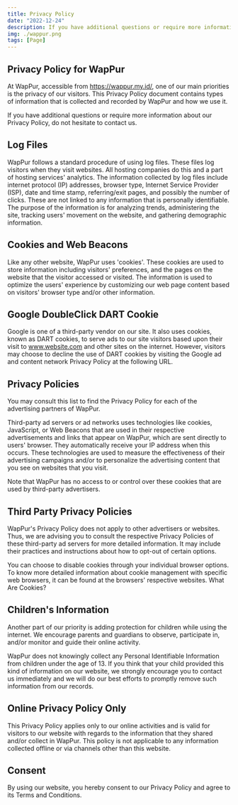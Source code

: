 ```yaml
---
title: Privacy Policy
date: "2022-12-24"
description: If you have additional questions or require more information about our Privacy Policy, do not hesitate to contact us.
img: ./wappur.png
tags: [Page]
---
```


## Privacy Policy for WapPur
At WapPur, accessible from https://wappur.my.id/, one of our main priorities is the privacy of our visitors. This Privacy Policy document contains types of information that is collected and recorded by WapPur and how we use it.

If you have additional questions or require more information about our Privacy Policy, do not hesitate to contact us.

## Log Files
WapPur follows a standard procedure of using log files. These files log visitors when they visit websites. All hosting companies do this and a part of hosting services' analytics. The information collected by log files include internet protocol (IP) addresses, browser type, Internet Service Provider (ISP), date and time stamp, referring/exit pages, and possibly the number of clicks. These are not linked to any information that is personally identifiable. The purpose of the information is for analyzing trends, administering the site, tracking users' movement on the website, and gathering demographic information.

## Cookies and Web Beacons
Like any other website, WapPur uses 'cookies'. These cookies are used to store information including visitors' preferences, and the pages on the website that the visitor accessed or visited. The information is used to optimize the users' experience by customizing our web page content based on visitors' browser type and/or other information.

## Google DoubleClick DART Cookie
Google is one of a third-party vendor on our site. It also uses cookies, known as DART cookies, to serve ads to our site visitors based upon their visit to www.website.com and other sites on the internet. However, visitors may choose to decline the use of DART cookies by visiting the Google ad and content network Privacy Policy at the following URL.

## Privacy Policies
You may consult this list to find the Privacy Policy for each of the advertising partners of WapPur.

Third-party ad servers or ad networks uses technologies like cookies, JavaScript, or Web Beacons that are used in their respective advertisements and links that appear on WapPur, which are sent directly to users' browser. They automatically receive your IP address when this occurs. These technologies are used to measure the effectiveness of their advertising campaigns and/or to personalize the advertising content that you see on websites that you visit.

Note that WapPur has no access to or control over these cookies that are used by third-party advertisers.

## Third Party Privacy Policies
WapPur's Privacy Policy does not apply to other advertisers or websites. Thus, we are advising you to consult the respective Privacy Policies of these third-party ad servers for more detailed information. It may include their practices and instructions about how to opt-out of certain options.

You can choose to disable cookies through your individual browser options. To know more detailed information about cookie management with specific web browsers, it can be found at the browsers' respective websites. What Are Cookies?

## Children's Information
Another part of our priority is adding protection for children while using the internet. We encourage parents and guardians to observe, participate in, and/or monitor and guide their online activity.

WapPur does not knowingly collect any Personal Identifiable Information from children under the age of 13. If you think that your child provided this kind of information on our website, we strongly encourage you to contact us immediately and we will do our best efforts to promptly remove such information from our records.

## Online Privacy Policy Only
This Privacy Policy applies only to our online activities and is valid for visitors to our website with regards to the information that they shared and/or collect in WapPur. This policy is not applicable to any information collected offline or via channels other than this website.

## Consent
By using our website, you hereby consent to our Privacy Policy and agree to its Terms and Conditions.
